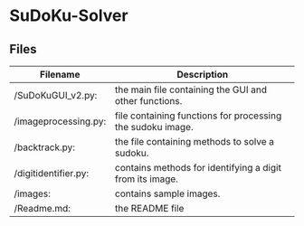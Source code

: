 # SuDoKu-Solver
Files
-----
Filename | Description 
----------|------------
/SuDoKuGUI_v2.py:| the main file containing the GUI and other functions.
/imageprocessing.py:| file containing functions for processing the sudoku image. 
/backtrack.py:| the file containing methods to solve a sudoku.
/digitidentifier.py:| contains methods for identifying a digit from its image.
/images:| contains sample images.
/Readme.md:| the README file
